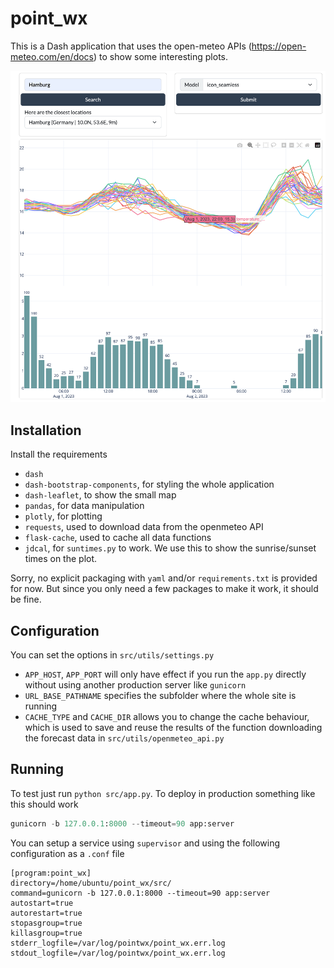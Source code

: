 # point_wx

This is a Dash application that uses the open-meteo APIs (https://open-meteo.com/en/docs) to show some interesting plots.

![alt|300](app_screen.png)

## Installation
Install the requirements

- `dash`
- `dash-bootstrap-components`, for styling the whole application
- `dash-leaflet`, to show the small map
- `pandas`, for data manipulation
- `plotly`, for plotting
- `requests`, used to download data from the openmeteo API
- `flask-cache`, used to cache all data functions
- `jdcal`, for `suntimes.py` to work. We use this to show the sunrise/sunset times on the plot.

Sorry, no explicit packaging with `yaml` and/or `requirements.txt` is provided for now.
But since you only need a few packages to make it work, it should be fine. 

## Configuration
You can set the options in `src/utils/settings.py`

- `APP_HOST`, `APP_PORT` will only have effect if you run the `app.py` directly without using another production server like `gunicorn`
- `URL_BASE_PATHNAME` specifies the subfolder where the whole site is running
- `CACHE_TYPE` and `CACHE_DIR` allows you to change the cache behaviour, which is used to save and reuse the results of the function downloading the forecast data in `src/utils/openmeteo_api.py`

## Running
To test just run `python src/app.py`.
To deploy in production something like this should work

```python
gunicorn -b 127.0.0.1:8000 --timeout=90 app:server
```

You can setup a service using `supervisor` and using the following configuration as a `.conf` file

```
[program:point_wx]
directory=/home/ubuntu/point_wx/src/
command=gunicorn -b 127.0.0.1:8000 --timeout=90 app:server
autostart=true
autorestart=true
stopasgroup=true
killasgroup=true
stderr_logfile=/var/log/pointwx/point_wx.err.log
stdout_logfile=/var/log/pointwx/point_wx.err.log
```

